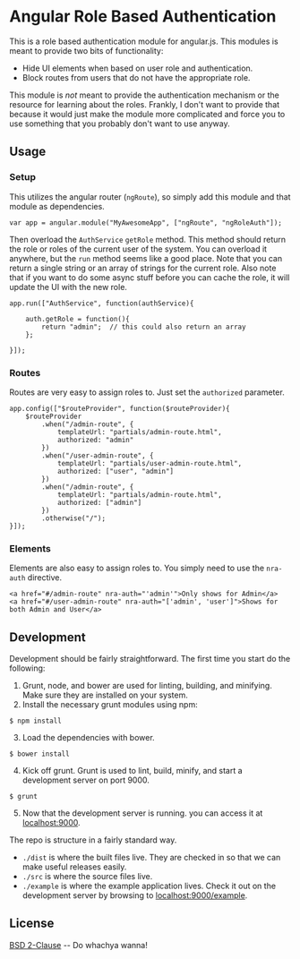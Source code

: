 # Angular Role Based Authentication
This is a role based authentication module for angular.js.  This modules is meant to provide two
bits of functionality: 
- Hide UI elements when based on user role and authentication. 
- Block routes from users that do not have the appropriate role. 

This module is *not* meant to provide the authentication mechanism or the resource for learning about the 
roles.  Frankly, I don't want to provide that because it would just make the module more 
complicated and force you to use something that you probably don't want to use anyway.  

## Usage
### Setup
This utilizes the angular router (`ngRoute`), so simply add this module and that module as dependencies. 
```
var app = angular.module("MyAwesomeApp", ["ngRoute", "ngRoleAuth"]);
```

Then overload the `AuthService` `getRole` method.  This method should return the role or roles of the current
user of the system.  You can overload it anywhere, but the `run` method seems like a good place.  Note that you 
can return a single string or an array of strings for the current role.  Also note that if you want to do some async stuff
before you can cache the role, it will update the UI with the new role.  
```
app.run(["AuthService", function(authService){
	
	auth.getRole = function(){
		return "admin";  // this could also return an array
	};

}]);
```

### Routes
Routes are very easy to assign roles to.  Just set the `authorized` parameter. 
```
app.config(["$routeProvider", function($routeProvider){
	$routeProvider
		.when("/admin-route", {
			templateUrl: "partials/admin-route.html",
			authorized: "admin"
		})
		.when("/user-admin-route", {
			templateUrl: "partials/user-admin-route.html",
			authorized: ["user", "admin"]
		})
		.when("/admin-route", {
			templateUrl: "partials/admin-route.html",
			authorized: ["admin"]
		})
		.otherwise("/");
}]);
```

### Elements
Elements are also easy to assign roles to.  You simply need to use the `nra-auth` directive.  
```
<a href="#/admin-route" nra-auth="'admin'">Only shows for Admin</a>
<a href="#/user-admin-route" nra-auth="['admin', 'user']">Shows for both Admin and User</a>
```

## Development
Development should be fairly straightforward. The first time you start do the following:  

1. Grunt, node, and bower are used for linting, building, and minifying.  Make sure they are installed on your system.  
2. Install the necessary grunt modules using npm:  
  ```
  $ npm install
  ```  
3. Load the dependencies with bower.  
  ```
  $ bower install
  ```   
4. Kick off grunt.  Grunt is used to lint, build, minify, and start a development server on port 9000.  
  ```
  $ grunt
  ```  
5. Now that the development server is running. you can access it at [localhost:9000](http://localhost:9000). 

The repo is structure in a fairly standard way.  
- `./dist` is where the built files live.  They are checked in so that we can make useful releases easily. 
- `./src` is where the source files live. 
- `./example` is where the example application lives.  Check it out on the development server by 
browsing to [localhost:9000/example](http://localhost:9000/example). 

## License
[BSD 2-Clause](http://opensource.org/licenses/BSD-2-Clause) -- Do whachya wanna! 
